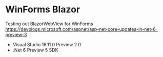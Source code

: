 # WinForms Blazor

Testing out BlazorWebView for WinForms 
https://devblogs.microsoft.com/aspnet/asp-net-core-updates-in-net-6-preview-3

- Visual Studio 16.11.0 Preview 2.0
- .Net 6 Preview 5 SDK
